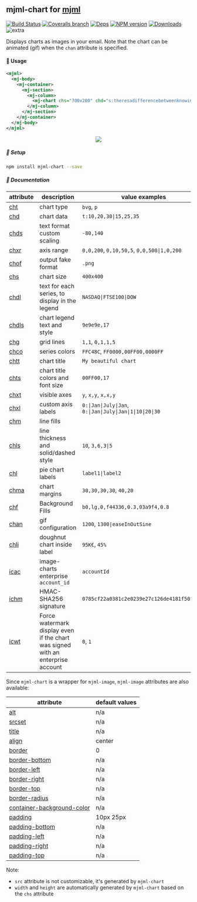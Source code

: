 ## mjml-chart for [mjml](https://mjml.io/)

[![Build Status](https://img.shields.io/circleci/project/image-charts/mjml-chart.svg)](https://circleci.com/gh/image-charts/mjml-chart/) [![Coveralls branch](https://img.shields.io/coveralls/image-charts/mjml-chart/master.svg)](https://coveralls.io/github/image-charts/mjml-chart) [![Deps](https://img.shields.io/david/image-charts/mjml-chart.svg)](https://david-dm.org/image-charts/mjml-chart) [![NPM version](https://img.shields.io/npm/v/mjml-chart.svg)](http://badge.fury.io/js/mjml-chart)  [![Downloads](http://img.shields.io/npm/dm/mjml-chart.svg)](https://www.npmjs.com/package/mjml-chart) ![extra](https://img.shields.io/badge/actively%20maintained-yes-ff69b4.svg)

Displays charts as images in your email. Note that the chart can be animated (gif) when the `chan` attribute is specified.

#### 🎩 Usage


```xml
<mjml>
  <mj-body>
    <mj-container>
      <mj-section>
        <mj-column>
          <mj-chart chs="700x200" chd="s:theresadifferencebetweenknowingthepathandwalkingthepath" cht="bvs" chxt="y" chf="b0,lg,90,4CA4F5,0.1,C371D3,0.8,EA469E,1" />
        </mj-column>
      </mj-section>
    </mj-container>
  </mj-body>
</mjml>
```

<p align="center">
  <a href="https://image-charts.com/documentation">
    <img src="https://image-charts.com/chart?cht=bvs&chd=s:theresadifferencebetweenknowingthepathandwalkingthepath&chs=700x200&chxt=y&chf=b0,lg,90,4CA4F5,0.1,C371D3,0.8,EA469E,1" />
  </a>
</p>

##### 🚀 Setup

```bash
npm install mjml-chart --save
```

##### 🚧 Documentation


| attribute                                                                      | description                                                                     | value examples                                            |
| ------------------------------------------------------------------------------ | ------------------------------------------------------------------------------- | --------------------------------------------------------- |
| [cht](https://image-charts.com/documentation#chart-type)                       | chart type                                                                      | `bvg`, `p`                                                |
| [chd](https://image-charts.com/documentation#data-format)                      | chart data                                                                      | `t:10,20,30\|15,25,35`                                    |
| [chds](https://image-charts.com/documentation#text-format-with-custom-scaling) | text format custom scaling                                                      | `-80,140`                                                 |
| [chxr](https://image-charts.com/documentation#axis-range)                      | axis range                                                                      | `0,0,200`, `0,10,50,5`, `0,0,500\|1,0,200`                |
| [chof](https://image-charts.com/documentation#output-format)                   | output fake format                                                              | `.png`                                                    |
| [chs](https://image-charts.com/documentation#chart-size)                       | chart size                                                                      | `400x400`                                                 |
| [chdl](https://image-charts.com/documentation#chart-legend-text-and-style)     | text for each series, to display in the legend                                  | `NASDAQ\|FTSE100\|DOW`                                    |
| [chdls](https://image-charts.com/documentation#chart-legend-text-and-style)    | chart legend text and style                                                     | `9e9e9e,17`                                               |
| [chg](https://image-charts.com/documentation#grid-lines)                       | grid lines                                                                      | `1,1`, `0,1,1,5`                                          |
| [chco](https://image-charts.com/documentation#series-colors)                   | series colors                                                                   | `FFC48C`, `FF0000,00FF00,0000FF`                          |
| [chtt](https://image-charts.com/documentation)                                 | chart title                                                                     | `My beautiful chart`                                      |
| [chts](https://image-charts.com/documentation)                                 | chart title colors and font size                                                | `00FF00,17`                                               |
| [chxt](https://image-charts.com/documentation#visible-axes)                    | visible axes                                                                    | `y`, `x,y`, `x,x,y`                                       |
| [chxl](https://image-charts.com/documentation)                                 | custom axis labels                                                              | `0:\|Jan\|July\|Jan`, `0:\|Jan\|July\|Jan\|1\|10\|20\|30` |
| [chm](https://image-charts.com/documentation)                                  | line fills                                                                      |                                                           |
| [chls](https://image-charts.com/documentation#line-styles)                     | line thickness and solid/dashed style                                           | `10`, `3,6,3\|5`                                          |
| [chl](https://image-charts.com/documentation#labels)                           | pie chart labels                                                                | `label1\|label2`                                          |
| [chma](https://image-charts.com/documentation)                                 | chart margins                                                                   | `30,30,30,30`, `40,20`                                    |
| [chf](https://image-charts.com/documentation#background-fills)                 | Background Fills                                                                | `b0,lg,0,f44336,0.3,03a9f4,0.8`                           |
| [chan](https://image-charts.com/documentation#chart-gif-animation)             | gif configuration                                                               | `1200`, `1300\|easeInOutSine`                             |
| [chli](https://image-charts.com/documentation#inside-label)                    | doughnut chart inside label                                                     | `95K€`, `45%`                                             |
| [icac](https://image-charts.com/documentation#enterprise-version)              | image-charts enterprise `account_id`                                            | `accountId`                                               |
| [ichm](https://image-charts.com/documentation#enterprise-version)              | HMAC-SHA256 signature                                                           | `0785cf22a0381c2e0239e27c126de4181f501d11…`               |
| [icwt](https://image-charts.com/documentation#enterprise-version)              | Force watermark display even if the chart was signed with an enterprise account | `0`, `1`                                                  |


Since `mjml-chart` is a wrapper for `mjml-image`, `mjml-image` attributes are also available:

| attribute                                 | default values |
| ----------------------------------------- | -------------- |
| [alt](#mjml-image)                        | n/a            |
| [srcset](#mjml-image)                     | n/a            |
| [title](#mjml-image)                      | n/a            |
| [align](#mjml-image)                      | center         |
| [border](#mjml-image)                     | 0              |
| [border-bottom](#mjml-image)              | n/a            |
| [border-left](#mjml-image)                | n/a            |
| [border-right](#mjml-image)               | n/a            |
| [border-top](#mjml-image)                 | n/a            |
| [border-radius](#mjml-image)              | n/a            |
| [container-background-color](#mjml-image) | n/a            |
| [padding](#mjml-image)                    | 10px 25px      |
| [padding-bottom](#mjml-image)             | n/a            |
| [padding-left](#mjml-image)               | n/a            |
| [padding-right](#mjml-image)              | n/a            |
| [padding-top](#mjml-image)                | n/a            |


Note:
- `src` attribute is not customizable, it's generated by `mjml-chart`
- `width` and `height` are automatically generated by `mjml-chart` based on the `chs` attribute

